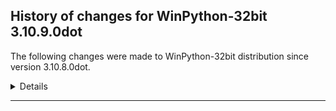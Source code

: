﻿## History of changes for WinPython-32bit 3.10.9.0dot

The following changes were made to WinPython-32bit distribution since version 3.10.8.0dot.

<details>
### Python packages

Upgraded packages:

  * [pip](https://pypi.org/project/pip) 22.3 → 22.3.1 (The PyPA recommended tool for installing Python packages.)
  * [Python](http://www.python.org/) 3.10.8 → 3.10.9 (Python programming language with standard library)
  * [wheel](https://pypi.org/project/wheel) 0.37.1 → 0.38.4 (A built-package format for Python)
  * [winpython](http://winpython.github.io/) 5.1.20221030 → 5.3.20221231 (WinPython distribution tools, including WPPM)


</details>
* * *
